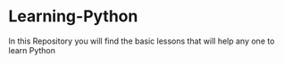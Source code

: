 # Learning-Python
In this Repository you will find the basic lessons that will help any one to learn Python
